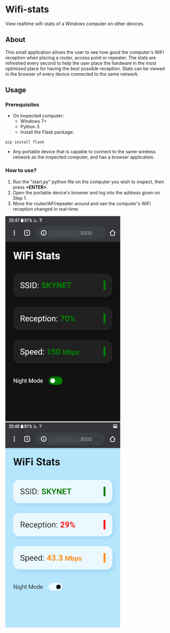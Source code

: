# Wifi-stats
View realtime wifi-stats of a Windows computer on other devices.

## About
This small application allows the user to see how good the computer's WiFi reception when placing a router, access point or repeater.
The stats are refreshed every second to help the user place the hardware in the most optimized place for having the best possible reception.
Stats can be viewed in the browser of every device connected to the same network.

## Usage
### Prerequisites
* On inspected computer:
  - Windows 7+
  - Python 3
  - Install the Flask package:
```
pip install flask
```
   
* Any portable device that is capable to connect to the same wireless network as the inspected computer, and has a browser application.

### How to use?
1. Run the "start.py" python file on the computer you wish to inspect, then press **\<ENTER\>**.
2. Open the portable device's browser and log into the address given on Step 1.
3. Move the router/AP/repeater around and see the computer's WiFi reception changed in real-time.

![Screenshot #1](screenshots/dark.png) &nbsp; ![Screenshot #2](screenshots/light.png)
